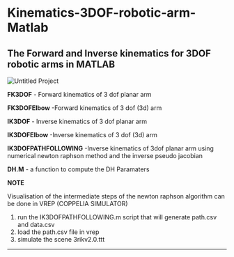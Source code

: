 # Kinematics-3DOF-robotic-arm-Matlab
**The Forward and Inverse kinematics for 3DOF robotic arms in MATLAB**
--------------------------------------------------------------------------------------

![Untitled Project](https://user-images.githubusercontent.com/61418939/113280137-917beb80-9301-11eb-84f0-7f5ee6c0c84a.gif)



**FK3DOF** - Forward kinematics of 3 dof planar arm 


**FK3DOFElbow** -Forward kinematics of 3 dof (3d) arm 


**IK3DOF** - Inverse kinematics of 3 dof planar arm


**IK3DOFElbow** -Inverse kinematics of 3 dof (3d) arm 


**IK3DOFPATHFOLLOWING** -Inverse kinematics of 3dof planar arm using numerical newton raphson method and the inverse pseudo jacobian


**DH.M** - a function to compute the DH Paramaters 

**NOTE**

Visualisation of the intermediate steps of the newton raphson algorithm can be done in VREP (COPPELIA SIMULATOR) 

1) run the IK3DOFPATHFOLLOWING.m script that will generate path.csv and data.csv
2) load the path.csv file in vrep 
3) simulate the scene 3rikv2.0.ttt

---------------------------------------------------------------------------------------------------------------------------------

